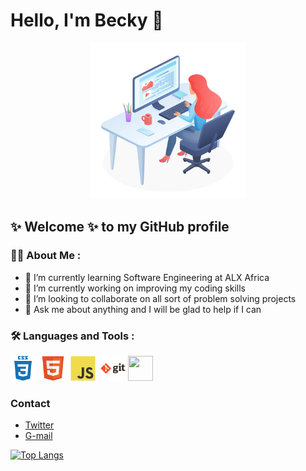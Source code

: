 # Hello, I'm Becky 👋

<div id="header" align="center">
<img src="https://github.com/Becky04/Becky04/blob/d16a718a8111d058223a8da6908637ce696a8669/360_F_314066785_uAOxjZqdroS7cliA0AXdpkDMx2HcCpUw.jpg" width = 250/>
</div>

## ✨ Welcome ✨ to my GitHub profile

### :woman_technologist: About Me :

- 🌱 I’m currently learning Software Engineering at ALX Africa
- 🌱 I’m currently working on improving my coding skills 
- 👯 I’m looking to collaborate on all sort of problem solving projects 
- 💬 Ask me about anything and I will be glad to help if I can


### :hammer_and_wrench: Languages and Tools :
<div>
  <img src="https://github.com/devicons/devicon/blob/master/icons/css3/css3-plain-wordmark.svg"  title="CSS3" alt="CSS" width="40" height="40"/>&nbsp;
  <img src="https://github.com/devicons/devicon/blob/master/icons/html5/html5-original.svg" title="HTML5" alt="HTML" width="40" height="40"/>&nbsp;
  <img src="https://github.com/devicons/devicon/blob/master/icons/javascript/javascript-original.svg" title="JavaScript" alt="JavaScript" width="40" height="40"/>&nbsp;
  <img src="https://github.com/devicons/devicon/blob/master/icons/git/git-original-wordmark.svg" title="Git" **alt="Git" width="40" height="40"/>
  <img src="https://cdn.jsdelivr.net/gh/devicons/devicon/icons/python/python-original.svg" width="40" height="40" />
</div>

### Contact 
- [Twitter](https://twitter.com/isijola_rebecca/)
- [G-mail](mailto:temmyisijola@gmail.com)

[![Top Langs](https://github-readme-stats.vercel.app/api/top-langs/?username=Becky04&layout=compact)](https://github.com/Becky04/github-readme-stats)

<!--

![Becky04's GitHub stats](https://github-readme-stats.vercel.app/api?username=Becky04&show_icons=true&theme=codeSTACKr)

<div id="header" align="center">
  <img src="https://media.giphy.com/media/hqU2KkjW5bE2v2Z7Q2/giphy.gif" width="100"/>
</div>
gh0RRgkTXedvF0pDc0/giphy
<div id="header" align="center">
  <img src="https://media.giphy.com/media/Q8xuJjjxQHHJdHn7gJ/giphy.gif" width="100"/>
</div>

**Becky04/Becky04** is a ✨ _special_ ✨ repository because its `README.md` (this file) appears on your GitHub profile.

Here are some ideas to get you started:

- 🔭 I’m currently working on ...
- 🌱 I’m currently learning ...
- 👯 I’m looking to collaborate on ...
- 🤔 I’m looking for help with ...
- 💬 Ask me about ...
- 📫 How to reach me: ...
- 😄 Pronouns: ...
- ⚡ Fun fact: ...
-->
